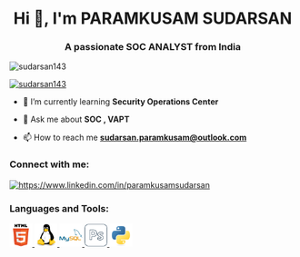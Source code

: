 <h1 align="center">Hi 👋, I'm PARAMKUSAM SUDARSAN</h1>
<h3 align="center">A passionate SOC ANALYST from India</h3>

<p align="left"> <img src="https://komarev.com/ghpvc/?username=sudarsan143&label=Profile%20views&color=0e75b6&style=flat" alt="sudarsan143" /> </p>

<p align="left"> <a href="https://github.com/ryo-ma/github-profile-trophy"><img src="https://github-profile-trophy.vercel.app/?username=sudarsan143" alt="sudarsan143" /></a> </p>

- 🌱 I’m currently learning **Security Operations Center**

- 💬 Ask me about **SOC , VAPT**

- 📫 How to reach me **sudarsan.paramkusam@outlook.com**

<h3 align="left">Connect with me:</h3>
<p align="left">
<a href="https://www.linkedin.com/in/paramkusamsudarsan" target="blank"><img align="center" src="https://raw.githubusercontent.com/rahuldkjain/github-profile-readme-generator/master/src/images/icons/Social/linked-in-alt.svg" alt="https://www.linkedin.com/in/paramkusamsudarsan" height="30" width="40" /></a>
</p>

<h3 align="left">Languages and Tools:</h3>
<p align="left"> <a href="https://www.w3.org/html/" target="_blank" rel="noreferrer"> <img src="https://raw.githubusercontent.com/devicons/devicon/master/icons/html5/html5-original-wordmark.svg" alt="html5" width="40" height="40"/> </a> <a href="https://www.linux.org/" target="_blank" rel="noreferrer"> <img src="https://raw.githubusercontent.com/devicons/devicon/master/icons/linux/linux-original.svg" alt="linux" width="40" height="40"/> </a> <a href="https://www.mysql.com/" target="_blank" rel="noreferrer"> <img src="https://raw.githubusercontent.com/devicons/devicon/master/icons/mysql/mysql-original-wordmark.svg" alt="mysql" width="40" height="40"/> </a> <a href="https://www.photoshop.com/en" target="_blank" rel="noreferrer"> <img src="https://raw.githubusercontent.com/devicons/devicon/master/icons/photoshop/photoshop-line.svg" alt="photoshop" width="40" height="40"/> </a> <a href="https://www.python.org" target="_blank" rel="noreferrer"> <img src="https://raw.githubusercontent.com/devicons/devicon/master/icons/python/python-original.svg" alt="python" width="40" height="40"/> </a> </p>
